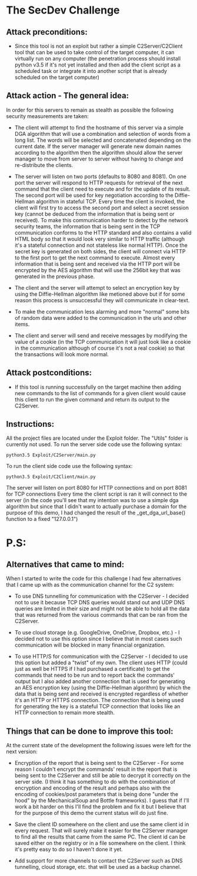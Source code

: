 # The SecDev Challenge


Attack preconditions:
-----------------------
+ Since this tool is not an exploit but rather a simple C2Server/C2Client tool that can be used to take control of 
          the target computer, it can virtually run on any computer (the penetration process should install python 
          v3.5 if it's not yet installed and then add the client script as a scheduled task or integrate it into 
          another script that is already scheduled on the target computer)


Attack action - The general idea:
---------------------------------
In order for this servers to remain as stealth as possible the following security measurements are taken:
+ The client will attempt to find the hostname of this server via a simple DGA algorithm that will use a
          combination and selection of words from a long list. The words will be selected and concatenated depending
          on the current date. If the server manager will generate new domain names according to the algorithm then the
          algorithm should allow the server manager to move from server to server without having to change and re-distribute
          the clients.
  
+ The server will listen on two ports (defaults to 8080 and 8081). On one port the server will respond to HTTP
          requests for retrieval of the next command that the client need to execute and for the update of its result.
          The second port will be used for key negotiation according to the Diffie-Hellman algorithm in stateful TCP. Every time the client
          is invoked, the client will first try to access the second port and select a secret session key (cannot be deduced
          from the information that is being sent or received). To make this communication harder to detect by the network
          security teams, the information that is being sent in the TCP communication conforms to the HTTP standard and
          also contains a valid HTML body so that it would look very similar to HTTP traffic (although it's a stateful
          connection and not stateless like normal HTTP). Once the secret key is generated on both sides, the client will
          connect via HTTP to the first port to get the next command to execute. Almost every information that is being
          sent and received via the HTTP port will be encrypted by the AES algorithm that will use the 256bit key that
          was generated in the previous phase.
  
+ The client and the server will attempt to select an encryption key by using the Diffie-Hellman algorithm like
          metioned above but if for some reason this process is unsuccessful they will communicate in clear-text.
          
+ To make the communication less alarming and more "normal" some bits of random data were added to the communication
  in the urls and other items.
  
+ The client and server will send and receive messages by modifying the value of a cookie (in the TCP communication
          it will just look like a cookie in the communication although of course it's not a real cookie) so that the transactions
          will look more normal.


Attack postconditions:
------------------------
+ If this tool is running successfully on the target machine then adding new commands to the list of commands for a given 
          client would cause this client to run the given command and return its output to the C2Server.


Instructions:
-------------
All the project files are located under the Exploit folder. The "Utils" folder is currently not used.
To run the server side code use the following syntax:
```
python3.5 Exploit/C2Server/main.py
```

To run the client side code use the following syntax:
```
python3.5 Exploit/C2Client/main.py
```

The server will listen on port 8080 for HTTP connections and on port 8081 for TCP connections
Every time the client script is ran it will connect to the server (in the code you'll see that my intention was 
to use a simple dga algorithm but since that I didn't want to actually purchase a domain for the 
purpose of this demo, I had changed the result of the _get_dga_url_base() function to a fixed "127.0.0.1")


P.S:
====
Alternatives that came to mind:
-------------------------------
When I started to write the code for this challenge I had few alternatives that I came up with as the 
communication channel for the C2 system:
+ To use DNS tunnelling for communication with the C2Server - I decided not to use it because
          TCP DNS queries would stand out and UDP DNS queries are limited in their size and might not
          be able to hold all the data that was returned from the various commands that can be ran from the C2Server.
          
+ To use cloud storage (e.g. GoogleDrive, OneDrive, Dropbox, etc.) - I decided not to use this option since I believe
          that in most cases such communication will be blocked in many financial organization.
          
+ To use HTTP/S for communication with the C2Server - I decided to use this option but added a "twist" of my own.
          The client uses HTTP (could just as well be HTTPS if I had purchased a certificate) to get the commands that
          need to be run and to report back the commands' output but I also added another connection that is used for
          generating an AES encryption key (using the Diffie-Hellman algorithm) by which the data that is being sent
          and received is encrypted regardless of whether it's an HTTP or HTTPS connection. The connection that is
          being used for generating the key is a stateful TCP connection that looks like an HTTP connection to remain
          more stealth.

Things that can be done to improve this tool:
---------------------------------------------
At the current state of the development the following issues were left for the next version:
+ Encryption of the report that is being sent to the C2Server - For some reason I couldn't encrypt the
          commands' result in the report that is being sent to the C2Server and still be able to decrypt it correctly on
          the server side. (I think it has something to do
          with the combination of encryption and encoding of the result and perhaps also with the encoding of
          cookies/post parameters that is being done "under the hood" by the MechanicalSoup and Bottle frameworks). I guess
          that if I'll work a bit harder on this I'll find the problem and fix it but I believe that for the purpose of
          this demo the current status will do just fine.
  
+ Save the client ID somewhere on the client and use the same client id in every request. That will surely make it
          easier for the C2Server manager to find all the results that came from the same PC. The client id can be saved
          either on the registry or in a file somewhere on the client. I think it's pretty easy to do so I haven't done it
          yet.
  
+ Add support for more channels to contact the C2Server such as DNS tunnelling, cloud storage, etc. that will be
         used as a backup channel.